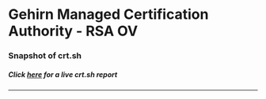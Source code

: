 # Gehirn Managed Certification Authority - RSA OV
### Snapshot of crt.sh
##### Click [here](https://crt.sh/?q=B466545141E8A179823A9F393FBB2291DF220D89068D8A3EB14A742F8A7D3198) for a live crt.sh report

---
